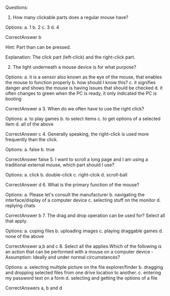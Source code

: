 Questions:

1. How many clickable parts does a regular mouse have?

Options:
a. 1
b. 2
c. 3
d. 4

CorrectAnswer b

Hint: Part than can be pressed.

Explanation: The click part (left-click) and the right-click part.

2. The light underneath a mouse device is for what purpose?

Options:
a. it is a sensor also known as the eye of the mouse, that enables the mouse to function properly
b. how should I know this?
c. it signifies danger and shows the mouse is having issues that should be checked
d. it often changes to green when the PC is ready, it only indicated the PC is booting

CorrectAnswer a 3. When do we often have to use the right click?

Options:
a. to play games
b. to select items
c. to get options of a selected item
d. all of the above

CorrectAnswer c 4. Generally speaking, the right-click is used more frequently than the click.

Options:
a. false
b. true

CorrectAnswer false 5. I want to scroll a long page and I am using a traditional external mouse, which part should I use?

Options:
a. click
b. double-click
c. right-clcik
d. scroll-ball

CorrectAnswer d 6. What is the primary function of the mouse?

Options:
a. Please let's consult the manufacturer
b. navigating the interface/display of a computer device
c. selecting stuff on the monitor
d. replying chats

CorrectAnswer b 7. The drag and drop operation can be used for? Select all that apply.

Options:
a. coping files
b. uploading images
c. playing draggable games
d. none of the above

CorrectAnswer a,b and c 8. Select all the applies.Which of the following is an action that can be performed with a mouse on a computer device - Assumption: Ideally and under normal circumstances?

Options:
a. selecting multiple picture on the file explorer/finder
b. dragging and dropping selected files from one drive location to another.
c. entering my password text on a form
d. selecting and getting the options of a file

CorrectAnswers a, b and d
